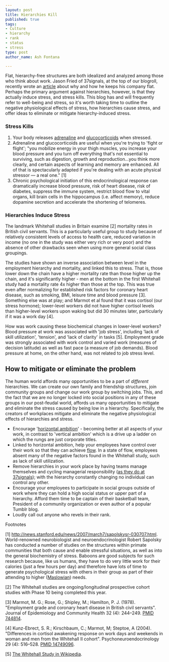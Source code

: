 ```yaml
--- 
layout: post
title: Hierarchies Kill
published: true
tags: 
- Culture
- hierarchy
- rank
- status
- stress
type: post
author_name: Ash Fontana

---
```

Flat, hierarchy-free structures are both idealized and analyzed among those who think about work. Jason Fried of 37signals, at the top of our blogroll, recently wrote an <a href="http://www.inc.com/magazine/20110401/jason-fried-why-i-run-a-flat-company.html">article</a> about why and how he keeps his company flat. Perhaps the primary argument against hierarchies, however, is that they actually induce stress, and stress kills. This blog has and will frequently refer to well-being and stress, so it's worth taking time to outline the negative physiological effects of stress, how hierarchies cause stress, and offer ideas to eliminate or mitigate hierarchy-induced stress.

<h3>Stress Kills</h3>
<ol>
	<li>Your body releases <a href="http://en.wikipedia.org/wiki/Epinephrine">adrenaline</a> and <a href="http://en.wikipedia.org/wiki/Glucocorticoid">glucocorticoids</a> when stressed.</li>
	<li>Adrenaline and glucocorticoids are useful when you're trying to 'fight or flight'; "you mobilize energy in your thigh muscles, you increase your blood pressure and you turn off everything that's not essential to surviving, such as digestion, growth and reproduction...you think more clearly, and certain aspects of learning and memory are enhanced. All of that is spectacularly adapted if you're dealing with an acute physical stressor — a real one." [1]</li>
	<li>Chronic psychological initiation of this endocrinological response can dramatically increase blood pressure, risk of heart disease, risk of diabetes, suppress the immune system, restrict blood flow to vital organs, kill brain cells in the hippocampus (i.e. affect memory), reduce dopamine secretion and accelerate the shortening of telomeres.</li>
</ol>
<h3>Hierarchies Induce Stress</h3>
The landmark Whitehall studies in Britain examine [2] mortality rates in British civil servants. This is a particularly useful group to study because of relatively consistent levels of access to health care, reduced variation in income (no one in the study was either very rich or very poor) and the absence of other drawbacks seen when using more general social class groupings.

The studies have shown an inverse association between level in the employment hierarchy and mortality, and linked this to stress. That is, those lower down the chain have a higher mortality rate than those higher up the chain, and it's significantly higher - men at the bottom in the first Whitehall study had a mortality rate 4x higher than those at the top. This was true even after normalizing for established risk factors for coronary heart disease, such as smoking, BMI, leisure time and blood pressure [3]. Something else was at play; and Marmot et al found that it was cortisol (our stress hormone); lower-level workers did not have higher cortisol levels than higher-level workers upon waking but did 30 minutes later, particularly if it was a work day [4].

How was work causing these biochemical changes in lower-level workers? Blood pressure at work was associated with 'job stress', including 'lack of skill utilization', 'tension', and 'lack of clarity' in tasks [5]. Employment grade was strongly associated with work control and varied work (measures of decision latitude) as well as fast pace (a measure of job demands). Blood pressure at home, on the other hand, was not related to job stress level.
<h2>How to mitigate or eliminate the problem</h2>
The human world affords many opportunities to be a part of <em>different</em> hierarchies. We can create our own family and friendship structures, join community groups and change our work group by switching jobs. This, and the fact that we are no longer locked into social positions in any of these groups in our post-feudal world, affords us many opportunities to mitigate and eliminate the stress caused by being low in a hierarchy. Specifically, the creators of workplaces mitigate and eliminate the negative physiological effects of hierarchies and stress.
<ul>
	<li>Encourage '<a href="http://www.inc.com/magazine/20110401/jason-fried-why-i-run-a-flat-company.html">horizontal ambition</a>' - becoming better at all aspects of your work, in contrast to 'vertical ambition' which is a drive up a ladder on which the rungs are just corporate titles.</li>
	<li>Linked to horizontal ambition, help your employees have control over their work so that they can achieve <a href="http://regardingwork.com/2011/07/07/five-minutes-to-lifelong-job-satisfaction/">flow</a>. In a state of flow, employees absent many of the negative factors found in the Whitehall study, such as lack of skill utilization.</li>
	<li>Remove hierarchies in your work place by having teams manage themselves and cycling managerial responsibility (<a href="http://www.inc.com/magazine/20110401/jason-fried-why-i-run-a-flat-company.html">as they do at 37signals</a>); with the hierarchy constantly changing no individual can control any other.</li>
	<li>Encourage your employees to participate in social groups outside of work where they can hold a high social status or upper part of a hierarchy. Afford them time to be captain of their basketball team, President of a community organization or even author of a popular Tumblr blog.</li>
	<li>Loudly call out anyone who revels in their rank.</li>
</ul>


Footnotes

[1] http://news.stanford.edu/news/2007/march7/sapolskysr-030707.html. World-renowned neurobiologist and neuroendocrinologist Robert Sapolsky has conducted a number of studies on the structures within primate communities that both cause and enable stressful situations, as well as into the general biochemistry of stress. Baboons are good subjects for such research because, like us humans, they have to do very little work for their calories (just a few hours per day) and therefore have lots of time to generate psychological stress with others in their group as part of their attending to higher (<a href="http://en.wikipedia.org/wiki/Maslow's_hierarchy_of_needs">Maslowian</a>) needs.

[2] The Whitehall studies are ongoing/longitudinal prospective cohort studies with Phase 10 being completed this year.

[3] Marmot, M. G.; Rose, G.; Shipley, M.; Hamilton, P. J. (1978). "Employment grade and coronary heart disease in British civil servants". Journal of Epidemiology and Community Health 32 (4): 244–249. <a href="http://www.ncbi.nlm.nih.gov/pubmed/744814">PMID 744814</a>.

[4] Kunz-Ebrect, S. R.; Kirschbaum, C.; Marmot, M; Steptoe, A (2004). "Differences in cortisol awakening response on work days and weekends in woman and men from the Whitehall II cohort". Psychoneuroendocrinology 29 (4): 516–528. <a href="http://www.ncbi.nlm.nih.gov/pubmed/14749096">PMID 14749096</a>.

[5] <a href="http://en.wikipedia.org/wiki/Whitehall_Study">The Whitehall Study in Wikipedia</a>.</address></div>

